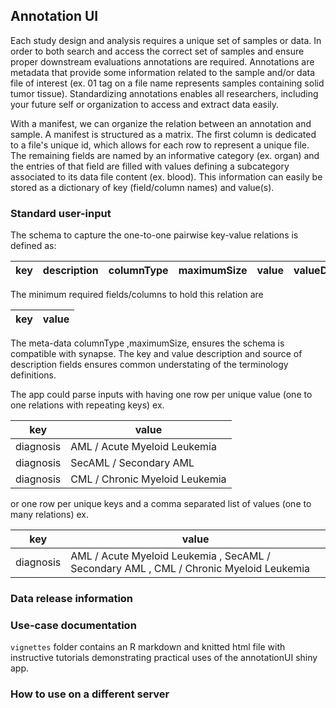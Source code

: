 ## Annotation UI 
Each study design and analysis requires a unique set of samples or data. In order to both search and access the correct set of samples and ensure proper downstream evaluations annotations are required. Annotations are metadata that provide some information related to the sample and/or data file of interest (ex. 01 tag on a file name represents samples containing solid tumor tissue). Standardizing annotations enables all researchers, including your future self or organization to access and extract data easily. 
 
With a manifest, we can organize the relation between an annotation and sample.  A manifest is structured as a matrix. The first column is dedicated to a file's unique id, which allows for each row to represent a unique file. The remaining fields are named by an informative category (ex. organ) and the entries of that field are filled with values defining a subcategory associated to its data file content (ex. blood). This information can easily be stored as a dictionary of key (field/column names) and value(s). 

### Standard user-input
The schema to capture the one-to-one pairwise key-value relations is defined as: 
 
 key |description| columnType | maximumSize | value | valueDescription | valueSource | project
--- | --- | --- | --- | --- | --- | --- | --- 

The minimum required fields/columns to hold this relation are  

key |value 
--- | ---

The meta-data columnType ,maximumSize, ensures the schema is compatible with synapse. The key and value description and source of description fields ensures common understating of the terminology definitions. 

The app could parse inputs with having one row per unique value (one to one relations with repeating keys) ex.  

key |value 
--- | ---
diagnosis | AML / Acute Myeloid Leukemia 
diagnosis | SecAML / Secondary AML 
diagnosis | CML / Chronic Myeloid Leukemia


or one row per unique keys and a comma separated list of values (one to many relations) ex.

key |value 
--- | ---
diagnosis | AML / Acute Myeloid Leukemia , SecAML / Secondary AML , CML / Chronic Myeloid Leukemia


### Data release information 

### Use-case documentation 
`vignettes` folder contains an R markdown and knitted html file with instructive tutorials demonstrating practical uses of the annotationUI shiny app. 

### How to use on a different server 

